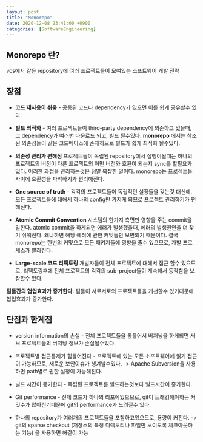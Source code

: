 ```yaml
---
layout: post
title: "Monorepo"
date: 2020-12-08 23:41:00 +0900
categories: [SoftwareEngineering]
---
```


## Monorepo 란?
vcs에서 같은 repository에 여러 프로젝트들이 모여있는 소프트웨어 개발 전략

## 장점

- **코드 재사용이 쉬움** - 공통된 코드나 dependency가 있으면 이를 쉽게 공유할수 있다.

- **빌드 최적화** - 여러 프로젝트들이 third-party dependency에 의존하고 있을때, 그 dependency가 여러번 다운로드 되고, 빌드 될수있다. **monorepo** 에서는 참조된 의존성들이 같은 코드베이스에 존재하므로 빌드가 쉽게 최적화 될수있다.

- **의존성 관리가 편해짐**
프로젝트들이 독립된 repository에서 실행이될때는 하나의 프로젝트의 버전이 다른 프로젝트의 어떤 버전와 호환이 되는지 sync를 할필요가 있다. 이러한 과정을 관리하는것은 정말 복잡한 일이다. monorepo는 프로젝트들사이에 호환성을 파악하기가 편리해진다.

- **One source of truth** - 각각의 프로젝트들이 독립적인 설정들을 갖는것 대신에, 모든 프로젝트들에 대해서 하나의 config만 가지게 되므로 프로젝트 관리하기가 편해진다.

- **Atomic Commit Convention**
시스템의 한가지 측면만 영향을 주는 commit을 말한다. atomic commit을 하게되면 에러가 발생했을때, 에러의 발생원인을 더 찾기 쉬워진다. 왜냐하면 해당 에러에 관한 커밋들만 보면되기 때문이다. 
결국 monorepo는 한번의 커밋으로 모든 패키지들에 영향을 줄수 있으므로, 개발 프로세스가 빨라진다.

- **Large-scale 코드 리팩토링**
개발자들이 전체 프로젝트에 대해서 접근 할수 있으므로, 리팩토링후에 전체 프로젝트의 각각의 sub-project들이 계속해서 동작함을 보장할수 있다.

**팀들간의 협업효과가 증가한다.**
팀들이 서로서로의 프로젝트들을 개선할수 있기때문에 협업효과가 증가한다.

## 단점과 한계점

- version information의 손실 - 전체 프로젝트들을 통틀어서 버저닝을 하게되면 서브 프로젝트들의 버저닝 정보가 손실될수있다.

- 프로젝트별 접근통제가 힘들어진다 - 프로젝트에 있는 모든 소프트웨어에 읽기 접근이 가능하므로, 새로운 보안이슈가 생겨날수있다. -> Apache Subversion을 사용하면 path별로 권한 설정이 가능해진다.

- 빌드 시간이 증가한다 - 독립된 프로젝트를 빌드하는것보다 빌드시간이 증가한다.

- Git performance - 전체 코드가 하나의 리포에있으므로, git이 트래킹해야하는 커밋수가 많아진기때문에 git의 performance가 느려질수 있다.

- 하나의 repository가 여러개의 프로젝트들을 포함하고있으므로, 용량이 커진다. -> git의 sparse checkout (저장소의 특정 디렉토리나 파일만 보이도록 체크아웃하는 기능) 을 사용하면 해결이 가능
